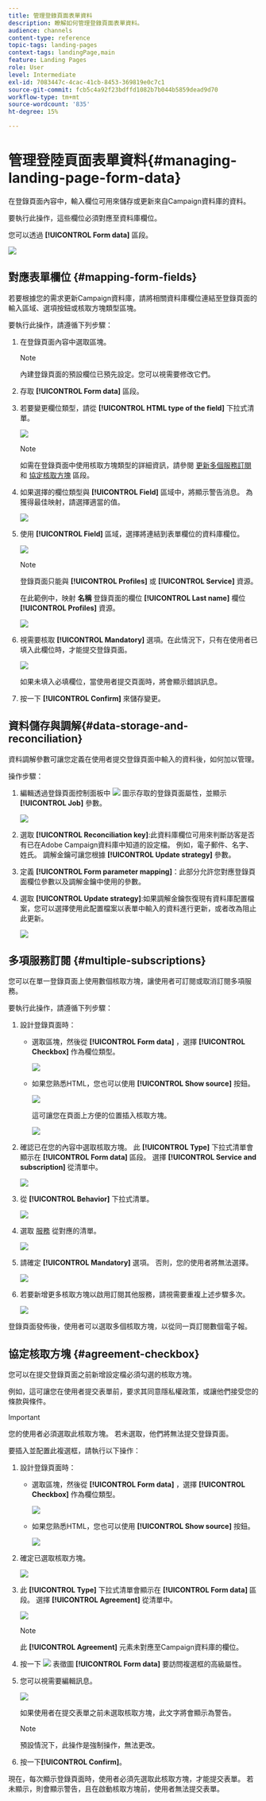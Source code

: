 ```yaml
---
title: 管理登錄頁面表單資料
description: 瞭解如何管理登錄頁面表單資料。
audience: channels
content-type: reference
topic-tags: landing-pages
context-tags: landingPage,main
feature: Landing Pages
role: User
level: Intermediate
exl-id: 7083447c-4cac-41cb-8453-369819e0c7c1
source-git-commit: fcb5c4a92f23bdffd1082b7b044b5859dead9d70
workflow-type: tm+mt
source-wordcount: '835'
ht-degree: 15%

---
```


# 管理登陸頁面表單資料{#managing-landing-page-form-data}

在登錄頁面內容中，輸入欄位可用來儲存或更新來自Campaign資料庫的資料。

要執行此操作，這些欄位必須對應至資料庫欄位。

您可以透過 **[!UICONTROL Form data]** 區段。

![](assets/lp_form-data.png)

## 對應表單欄位 {#mapping-form-fields}

若要根據您的需求更新Campaign資料庫，請將相關資料庫欄位連結至登錄頁面的輸入區域、選項按鈕或核取方塊類型區塊。

要執行此操作，請遵循下列步驟：

1. 在登錄頁面內容中選取區塊。

   >[!NOTE]
   >
   >內建登錄頁面的預設欄位已預先設定。您可以視需要修改它們。

1. 存取 **[!UICONTROL Form data]** 區段。

1. 若要變更欄位類型，請從 **[!UICONTROL HTML type of the field]** 下拉式清單。

   ![](assets/lp_html-field-type.png)

   >[!NOTE]
   >
   >如需在登錄頁面中使用核取方塊類型的詳細資訊，請參閱 [更新多個服務訂閱](#multiple-subscriptions) 和 [協定核取方塊](#agreement-checkbox) 區段。

1. 如果選擇的欄位類型與 **[!UICONTROL Field]** 區域中，將顯示警告消息。 為獲得最佳映射，請選擇適當的值。

   ![](assets/lp_field-type-warning.png)

1. 使用 **[!UICONTROL Field]** 區域，選擇將連結到表單欄位的資料庫欄位。

   ![](assets/lp_select-database-field.png)

   >[!NOTE]
   >
   >登錄頁面只能與 **[!UICONTROL Profiles]** 或 **[!UICONTROL Service]** 資源。

   在此範例中，映射 **名稱** 登錄頁面的欄位 **[!UICONTROL Last name]** 欄位 **[!UICONTROL Profiles]** 資源。

   ![](assets/lp_database-field-example.png)

1. 視需要核取 **[!UICONTROL Mandatory]** 選項。在此情況下，只有在使用者已填入此欄位時，才能提交登錄頁面。

   ![](assets/lp_mandatory-option.png)

   如果未填入必填欄位，當使用者提交頁面時，將會顯示錯誤訊息。

1. 按一下 **[!UICONTROL Confirm]** 來儲存變更。

<!--If you choose a mandatory **[!UICONTROL Checkbox]**, make sure that it is of **[!UICONTROL Field]** type.-->

## 資料儲存與調解{#data-storage-and-reconciliation}

資料調解參數可讓您定義在使用者提交登錄頁面中輸入的資料後，如何加以管理。

操作步驟：

1. 編輯透過登錄頁面控制面板中 ![](assets/edit_darkgrey-24px.png) 圖示存取的登錄頁面屬性，並顯示 **[!UICONTROL Job]** 參數。

   ![](assets/lp_parameters_job.png)

1. 選取 **[!UICONTROL Reconciliation key]**:此資料庫欄位可用來判斷訪客是否有已在Adobe Campaign資料庫中知道的設定檔。 例如，電子郵件、名字、姓氏。 調解金鑰可讓您根據 **[!UICONTROL Update strategy]** 參數。

1. 定義 **[!UICONTROL Form parameter mapping]**：此部分允許您對應登錄頁面欄位參數以及調解金鑰中使用的參數。

1. 選取 **[!UICONTROL Update strategy]**:如果調解金鑰恢復現有資料庫配置檔案，您可以選擇使用此配置檔案以表單中輸入的資料進行更新，或者改為阻止此更新。

   ![](assets/lp_parameters_update-strategy.png)

## 多項服務訂閱 {#multiple-subscriptions}

您可以在單一登錄頁面上使用數個核取方塊，讓使用者可訂閱或取消訂閱多項服務。

要執行此操作，請遵循下列步驟：

1. 設計登錄頁面時：

   * 選取區塊，然後從 **[!UICONTROL Form data]** ，選擇 **[!UICONTROL Checkbox]** 作為欄位類型。

      ![](assets/lp_field-type-checkbox.png)

   * 如果您熟悉HTML，您也可以使用 **[!UICONTROL Show source]** 按鈕。

      ![](assets/lp_show_source.png)

      這可讓您在頁面上方便的位置插入核取方塊。

      ![](assets/lp_manual-checkbox.png)

1. 確認已在您的內容中選取核取方塊。 此 **[!UICONTROL Type]** 下拉式清單會顯示在 **[!UICONTROL Form data]** 區段。 選擇 **[!UICONTROL Service and subscription]** 從清單中。

   ![](assets/lp_service-and-subscription.png)

1. 從 **[!UICONTROL Behavior]** 下拉式清單。

   ![](assets/lp_checkbox-behavior.png)

1. 選取 [服務](../../audiences/using/creating-a-service.md) 從對應的清單。

   ![](assets/lp_checkbox-service.png)

1. 請確定 **[!UICONTROL Mandatory]** 選項。 否則，您的使用者將無法選擇。

   ![](assets/lp_uncheck-mandatory.png)

1. 若要新增更多核取方塊以啟用訂閱其他服務，請視需要重複上述步驟多次。

   ![](assets/lp_multiple-checkboxes.png)

登錄頁面發佈後，使用者可以選取多個核取方塊，以從同一頁訂閱數個電子報。

## 協定核取方塊 {#agreement-checkbox}

您可以在提交登錄頁面之前新增設定檔必須勾選的核取方塊。

例如，這可讓您在使用者提交表單前，要求其同意隱私權政策，或讓他們接受您的條款與條件。

>[!IMPORTANT]
>
>您的使用者必須選取此核取方塊。 若未選取，他們將無法提交登錄頁面。

要插入並配置此複選框，請執行以下操作：

1. 設計登錄頁面時：

   * 選取區塊，然後從 **[!UICONTROL Form data]** ，選擇 **[!UICONTROL Checkbox]** 作為欄位類型。

      ![](assets/lp_field-type-checkbox.png)

   * 如果您熟悉HTML，您也可以使用 **[!UICONTROL Show source]** 按鈕。

      ![](assets/lp_show_source.png)

      <!--Manually insert a checkbox, such as in the example below:

      <!--Click **[!UICONTROL Hide source]**.-->

1. 確定已選取核取方塊。

   ![](assets/lp_select_checkbox.png)

1. 此 **[!UICONTROL Type]** 下拉式清單會顯示在 **[!UICONTROL Form data]** 區段。 選擇 **[!UICONTROL Agreement]** 從清單中。

   ![](assets/lp_form_data_drop-down.png)

   >[!NOTE]
   >
   >此 **[!UICONTROL Agreement]** 元素未對應至Campaign資料庫的欄位。

1. 按一下 ![](assets/lp-properties-icon.png) 表徵圖 **[!UICONTROL Form data]** 要訪問複選框的高級屬性。

1. 您可以視需要編輯訊息。

   ![](assets/lp_agreement_message.png)

   如果使用者在提交表單之前未選取核取方塊，此文字將會顯示為警告。

   >[!NOTE]
   >
   >預設情況下，此操作是強制操作，無法更改。

1. 按一下&#x200B;**[!UICONTROL Confirm]**。

現在，每次顯示登錄頁面時，使用者必須先選取此核取方塊，才能提交表單。 若未顯示，則會顯示警告，且在啟動核取方塊前，使用者無法提交表單。